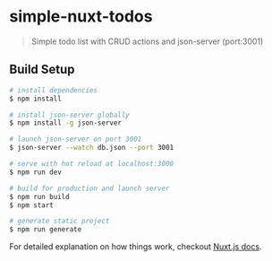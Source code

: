 # simple-nuxt-todos

> Simple todo list with CRUD actions and json-server (port:3001)

## Build Setup

```bash
# install dependencies
$ npm install

# install json-server globally
$ npm install -g json-server

# launch json-server on port 3001
$ json-server --watch db.json --port 3001

# serve with hot reload at localhost:3000
$ npm run dev

# build for production and launch server
$ npm run build
$ npm start

# generate static project
$ npm run generate
```

For detailed explanation on how things work, checkout [Nuxt.js docs](https://nuxtjs.org).
